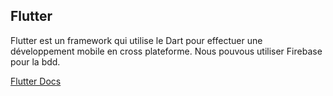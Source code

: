 ## Flutter

Flutter est un framework qui utilise le Dart pour effectuer une développement mobile en cross plateforme.
Nous pouvous utiliser Firebase pour la bdd.

[Flutter Docs](https://flutter.dev/docs)
